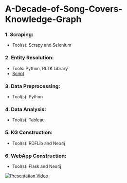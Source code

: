 # A-Decade-of-Song-Covers-Knowledge-Graph

### 1. Scraping:
- Tool(s): Scrapy and Selenium

### 2. Entity Resolution:
- Tools: Python, RLTK Library
- [Script](https://github.com/NaicihLiou/A-Decade-of-Song-Covers-Knowledge-Graph/blob/main/Entity%20Linking/Match_Secondhand_Wiki.ipynb)

### 3. Data Preprocessing:
- Tool(s): Python

### 4. Data Analysis:
- Tool(s): Tableau

### 5. KG Construction:
- Tool(s): RDFLib and Neo4j

### 6. WebApp Construction:
- Tool(s): Flask and Neo4j

[![Presentation Video](https://img.youtube.com/vi/lU1cMm5DUjg/0.jpg)](https://www.youtube.com/watch?v=lU1cMm5DUjg)
